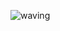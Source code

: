 ![waving](https://capsule-render.vercel.app/api?type=waving&height=200&text=Predict%20Crypto%20Price%20With%20LSTM&fontAlign=80&fontAlignY=40&color=gradient&fontSize=40)
